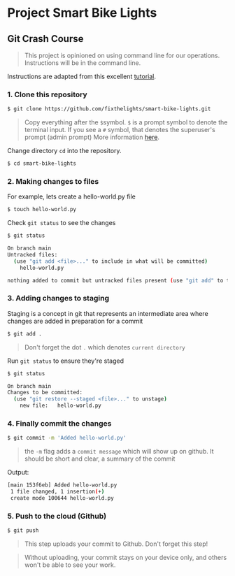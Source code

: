# Project Smart Bike Lights

## Git Crash Course
> This project is opinioned on using command line for our operations. Instructions will be in the command line.

Instructions are adapted from this excellent [tutorial](https://githowto.com).


### 1. Clone this repository
```bash
$ git clone https://github.com/fixthelights/smart-bike-lights.git
```
>Copy everything after the `$`symbol. `$` is a prompt symbol to denote the terminal input. If you see a `#` symbol, that denotes the superuser's prompt (admin prompt) More information [here](https://stackoverflow.com/a/48215530/1117934).

Change directory `cd` into the repository.

```bash
$ cd smart-bike-lights
```

### 2. Making changes to files

For example, lets create a hello-world.py file

```bash
$ touch hello-world.py
```

Check `git status` to see the changes
```bash
$ git status
```

```bash
On branch main
Untracked files:
  (use "git add <file>..." to include in what will be committed)
	hello-world.py

nothing added to commit but untracked files present (use "git add" to track)
```

### 3. Adding changes to staging

Staging is a concept in git that represents an intermediate area where changes are added in preparation for a commit

```bash
$ git add .
```
> Don't forget the dot `.` which denotes `current directory`

Run `git status` to ensure they're staged
```bash
$ git status
```

```bash
On branch main
Changes to be committed:
  (use "git restore --staged <file>..." to unstage)
	new file:   hello-world.py
```

### 4. Finally commit the changes

```bash
$ git commit -m 'Added hello-world.py'
```
> the `-m` flag adds a `commit message` which will show up on github. It should be short and clear, a summary of the commit 

Output: 
```bash
[main 153f6eb] Added hello-world.py
 1 file changed, 1 insertion(+)
 create mode 100644 hello-world.py
```

### 5. Push to the cloud (Github)

```bash
$ git push
```
> This step uploads your commit to Github. Don't forget this step!

> Without uploading, your commit stays on your device only, and others won't be able to see your work.
